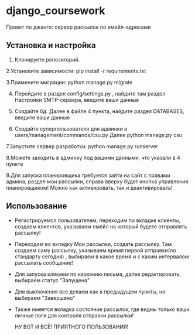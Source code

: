 # django_coursework

Проект по джанго: сервер рассылок по емейл-адресами

## Установка и настройка

1. Клонируете репозиторий.

2.Установите зависимости:
pip install -r requirements.txt

3.Примените миграции:
python manage.py migrate

4. Перейдите в раздел config/settings.py , найдите там раздел Настройки SMTP-сервера, введите ваши данные

5. Создайте бд. Далее в файле 4 пункта, найдите раздел DATABASES, введите ваши данные

6. Создайте суперпользователя для админки в users/management/commands/csu.py
   Далее python manage.py csu 

7.Запустите сервер разработки:
python manage.py runserver

8.Можете заходить в админку под вашими данными, что указали в 4 пункте

9.Для запуска планировщика требуется зайти на сайт с правами админа, раздел мои рассылки, справа вверху будет кнопка управления планировщиком! Можно как активировать, так и деактивировать!

## Использование
- Регистрируемся пользователем, переходим по вкладке клиенты, создаем клиентов, указываем емейл на который будете отправлять рассылку!
- Переходим во вкладку Мои рассылки, создать рассылку. Там создаем саму рассылку, указываем время первой отправки(по стандарту сегодня) , выбираем в какое время и с каким интервалом рассылать сообщение!
- Для запуска кликаем по названию письма, далее редактировать, выбираем статус "Запущена"
- Для выключения все делаем как в предыдущем пункты, но выбираем "Завершено"
- Также имеется вкладка состояние рассылок, где видны только ваши личные логи для контроля отправки рассылки!

  НУ ВОТ И ВСЁ! ПРИЯТНОГО ПОЛЬЗОВАНИЯ!
